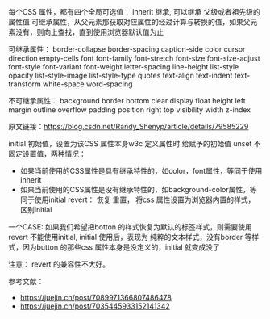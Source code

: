 每个CSS 属性，都有四个全局可选值：
inherit 继承, 可以继承 父级或者祖先级的属性值
可继承属性，从父元素那获取对应属性的经过计算与转换的值，如果父元素没有，则向上查找，直到使用浏览器默认值为止

可继承属性：
border-collapse
border-spacing
caption-side
color
cursor
direction
empty-cells
font
font-family
font-stretch
font-size
font-size-adjust
font-style
font-variant
font-weight
letter-spacing
line-height
list-style
opacity
list-style-image
list-style-type
quotes
text-align
text-indent
text-transform
white-space
word-spacing

不可继承属性：
background
border
bottom
clear
display
float
height
left
margin
outline
overflow
padding
position
right
top
visibility
width
z-index

原文链接：https://blog.csdn.net/Randy_Shenyp/article/details/79585229

initial 初始值，设置为该CSS 属性本身w3c 定义属性时 给赋予的初始值
unset 不固定设置值，两种情况： 
- 如果当前使用的CSS属性是具有继承特性的，如color，font属性，等同于使用inherit
- 如果当前使用的CSS属性是没有继承特性的，如background-color属性，等同于使用initial
revert： 恢复 重置， 将css 属性设置为浏览器内置的样式， 区别initial 

一个CASE: 如果我们希望把botton 的样式恢复为默认的标签样式，则需要使用revert 不能使用initial, initial 使用后，表现为 纯粹的文本样式，没有border 等样式，因为button 的那些css 属性本身是没定义的，initial 就变成没了


注意： revert 的兼容性不大好。

参考文献：
- https://juejin.cn/post/7089971366807486478
- https://juejin.cn/post/7035445933152141342